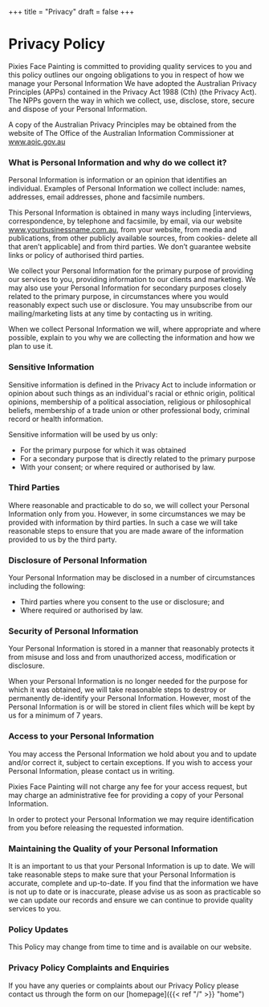 +++
title = "Privacy"
draft = false
+++
# Privacy Policy 

Pixies Face Painting is committed to providing quality services to you and this policy outlines our ongoing obligations to you in respect of how we manage your Personal Information  We have adopted the Australian Privacy Principles (APPs) contained in the Privacy Act 1988 (Cth) (the Privacy Act). The NPPs govern the way in which we collect, use, disclose, store, secure and dispose of your Personal Information.

A copy of the Australian Privacy Principles may be obtained from the website of The Office of the Australian Information Commissioner at www.aoic.gov.au

### What is Personal Information and why do we collect it?
Personal Information is information or an opinion that identifies an individual. Examples of Personal Information we collect include: names, addresses, email addresses, phone and facsimile numbers.

This Personal Information is obtained in many ways including [interviews, correspondence, by telephone and facsimile, by email, via our website www.yourbusinessname.com.au, from your website, from media and publications, from other publicly available sources, from cookies- delete all that aren’t applicable] and from third parties. We don’t guarantee website links or policy of authorised third parties.

We collect your Personal Information for the primary purpose of providing our services to you, providing information to our clients and marketing. We may also use your Personal Information for secondary purposes closely related to the primary purpose, in circumstances where you would reasonably expect such use or disclosure. You may unsubscribe from our mailing/marketing lists at any time by contacting us in writing.

When we collect Personal Information we will, where appropriate and where possible, explain to you why we are collecting the information and how we plan to use it.

### Sensitive Information
Sensitive information is defined in the Privacy Act to include information or opinion about such things as an individual's racial or ethnic origin, political opinions, membership of a political association, religious or philosophical beliefs, membership of a trade union or other professional body, criminal record or health information.

Sensitive information will be used by us only:
- For the primary purpose for which it was obtained
- For a secondary purpose that is directly related to the primary purpose
- With your consent; or where required or authorised by law.

### Third Parties
Where reasonable and practicable to do so, we will collect your Personal Information only from you. However, in some circumstances we may be provided with information by third parties. In such a case we will take reasonable steps to ensure that you are made aware of the information provided to us by the third party.

### Disclosure of Personal Information
Your Personal Information may be disclosed in a number of circumstances including the following:
- Third parties where you consent to the use or disclosure; and
- Where required or authorised by law.

### Security of Personal Information
Your Personal Information is stored in a manner that reasonably protects it from misuse and loss and from unauthorized access, modification or disclosure.

When your Personal Information is no longer needed for the purpose for which it was obtained, we will take reasonable steps to destroy or permanently de-identify your Personal Information. However, most of the Personal Information is or will be stored in client files which will be kept by us for a minimum of 7 years.

### Access to your Personal Information
You may access the Personal Information we hold about you and to update and/or correct it, subject to certain exceptions. If you wish to access your Personal Information, please contact us in writing.

Pixies Face Painting will not charge any fee for your access request, but may charge an administrative fee for providing a copy of your Personal Information.

In order to protect your Personal Information we may require identification from you before releasing the requested information.

### Maintaining the Quality of your Personal Information
It is an important to us that your Personal Information is up to date. We  will  take reasonable steps to make sure that your Personal Information is accurate, complete and up-to-date. If you find that the information we have is not up to date or is inaccurate, please advise us as soon as practicable so we can update our records and ensure we can continue to provide quality services to you.

### Policy Updates
This Policy may change from time to time and is available on our website.

### Privacy Policy Complaints and Enquiries
If you have any queries or complaints about our Privacy Policy please contact us through the form on our [homepage]({{< ref "/" >}} "home")

